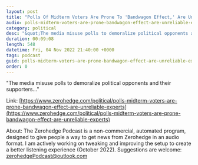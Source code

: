 ```yaml
---
layout: post
title: "Polls Of Midterm Voters Are Prone To 'Bandwagon Effect,' Are Unreliable: Experts"
audio: polls-midterm-voters-are-prone-bandwagon-effect-are-unreliable-experts-0
category: political
desc: "&quot;The media misuse polls to demoralize political opponents and their supporters...&quot;"
duration: 00:09:08
length: 548
datetime: Fri, 04 Nov 2022 21:40:00 +0000
tags: podcast
guid: polls-midterm-voters-are-prone-bandwagon-effect-are-unreliable-experts-0
order: 0
---
```

&quot;The media misuse polls to demoralize political opponents and their supporters...&quot;

Link: [https://www.zerohedge.com/political/polls-midterm-voters-are-prone-bandwagon-effect-are-unreliable-experts](https://www.zerohedge.com/political/polls-midterm-voters-are-prone-bandwagon-effect-are-unreliable-experts)

About: The Zerohedge Podcast is a non-commercial, automated program, designed to give people a way to get news from Zerohedge in an audio format.  I am actively working on tweaking and improving the setup to create a better listening experience (October 2022).  Suggestions are welcome: [zerohedgePodcast@outlook.com](mailto:zerohedgePodcast@outlook.com)